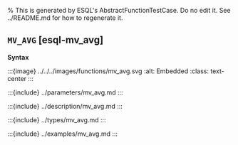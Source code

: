 % This is generated by ESQL's AbstractFunctionTestCase. Do no edit it. See ../README.md for how to regenerate it.

## `MV_AVG` [esql-mv_avg]

**Syntax**

:::{image} ../../../images/functions/mv_avg.svg
:alt: Embedded
:class: text-center
:::


:::{include} ../parameters/mv_avg.md
:::

:::{include} ../description/mv_avg.md
:::

:::{include} ../types/mv_avg.md
:::

:::{include} ../examples/mv_avg.md
:::
